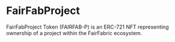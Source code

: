 # FairFabProject

FairFabProject Token (FAIRFAB-P) is an ERC-721 NFT representing ownership of a project within the FairFabric ecosystem. 
